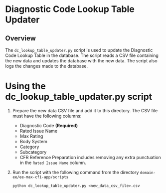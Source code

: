# Diagnostic Code Lookup Table Updater

## Overview

The `dc_lookup_table_updater.py` script is used to update the Diagnostic Code Lookup Table in the database. The script reads a CSV file containing the new data
and updates the database with the new data. The script also logs the changes made to the database.

# Using the dc_lookup_table_updater.py script

1. Prepare the new data CSV file and add it to this directory. The CSV file must have the following columns:
    * Diagnostic Code **(Required)**
    * Rated Issue Name
    * Max Rating
    * Body System
    * Category
    * Subcategory
    * CFR Reference
      Preparation includes removing any extra punctuation in the `Rated Issue Name` column.

2. Run the script with the following command from the directory `domain-ee/ee-max-cfi-app/scripts`
    ```
    python dc_lookup_table_updater.py <new_data_csv_file>.csv
    ```
